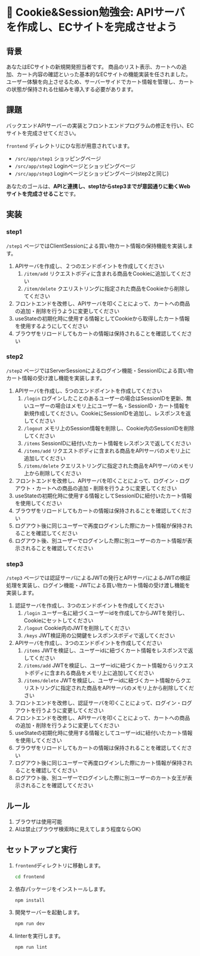 # 🍪 Cookie&Session勉強会: APIサーバを作成し、ECサイトを完成させよう

## 背景

あなたはECサイトの新規開発担当者です。
商品のリスト表示、カートへの追加、カート内容の確認といった基本的なECサイトの機能実装を任されました。
ユーザー体験を向上させるため、サーバーサイドでカート情報を管理し、カートの状態が保持される仕組みを導入する必要があります。

## 課題

バックエンドAPIサーバーの実装とフロントエンドプログラムの修正を行い、ECサイトを完成させてください。

`frontend` ディレクトリにひな形が用意されています。
- `/src/app/step1` ショッピングページ
- `/src/app/step2` Loginページとショッピングページ
- `/src/app/step3` Loginページとショッピングページ(step2と同じ)

あなたのゴールは、**APIと連携し、step1からstep3までが意図通りに動くWebサイトを完成させること**です。

## 実装

### step1

`/step1` ページではClientSessionによる買い物カート情報の保持機能を実装します。

1. APIサーバを作成し、２つのエンドポイントを作成してください
    1. `/item/add` リクエストボディに含まれる商品をCookieに追加してください
    2. `/item/delete` クエリストリングに指定された商品をCookieから削除してください
2. フロントエンドを改修し、APIサーバを叩くことによって、カートへの商品の追加・削除を行うように変更してください
3. useStateの初期化時に使用する情報としてCookieから取得したカート情報を使用するようにしてください
4. ブラウザをリロードしてもカートの情報は保持されることを確認してください

### step2

`/step2` ページではServerSessionによるログイン機能・SessionIDによる買い物カート情報の受け渡し機能を実装します。

1. APIサーバを作成し、5つのエンドポイントを作成してください
    1. `/login` ログインしたことのあるユーザーの場合はSessionIDを更新、無いユーザーの場合はメモリ上にユーザー名・SessionID・カート情報を新規作成してください。CookieにSessionIDを追加し、レスポンスを返してください
    2. `/logout` メモリ上のSession情報を削除し、Cookie内のSessionIDを削除してください
    3. `/items` SessionIDに紐付いたカート情報をレスポンスで返してください
    4. `/items/add` リクエストボディに含まれる商品をAPIサーバのメモリ上に追加してください
    5. `/items/delete` クエリストリングに指定された商品をAPIサーバのメモリ上から削除してください
2. フロントエンドを改修し、APIサーバを叩くことによって、ログイン・ログアウト・カートへの商品の追加・削除を行うように変更してください
3. useStateの初期化時に使用する情報としてSessionIDに紐付いたカート情報を使用してください
4. ブラウザをリロードしてもカートの情報は保持されることを確認してください
5. ログアウト後に同じユーザーで再度ログインした際にカート情報が保持されることを確認してください
6. ログアウト後、別ユーザーでログインした際に別ユーザーのカート情報が表示されることを確認してください

### step3

`/step3` ページでは認証サーバによるJWTの発行とAPIサーバによるJWTの検証処理を実装し、ログイン機能・JWTによる買い物カート情報の受け渡し機能を実装します。

1. 認証サーバを作成し、3つのエンドポイントを作成してください
    1. `/login` ユーザー名に紐づくユーザーidを作成してからJWTを発行し、Cookieにセットしてください
    2. `/logout` Cookie内のJWTを削除してください
    3. `/keys` JWT検証用の公開鍵をレスポンスボディで返してください
2. APIサーバを作成し、3つのエンドポイントを作成してください
    1. `/items` JWTを検証し、ユーザーidに紐づくカート情報をレスポンスで返してください
    2. `/items/add` JWTを検証し、ユーザーidに紐づくカート情報からリクエストボディに含まれる商品をメモリ上に追加してください
    3. `/items/delete` JWTを検証し、ユーザーidに紐づくカート情報からクエリストリングに指定された商品をAPIサーバのメモリ上から削除してください
3. フロントエンドを改修し、認証サーバを叩くことによって、ログイン・ログアウトを行うように変更してください
4. フロントエンドを改修し、APIサーバを叩くことによって、カートへの商品の追加・削除を行うように変更してください
5. useStateの初期化時に使用する情報としてユーザーidに紐付いたカート情報を使用してください
6. ブラウザをリロードしてもカートの情報は保持されることを確認してください
7. ログアウト後に同じユーザーで再度ログインした際にカート情報が保持されることを確認してください
8. ログアウト後、別ユーザーでログインした際に別ユーザーのカート女王が表示されることを確認してください

## ルール
1.  ブラウザは使用可能
2.  AIは禁止(ブラウザ検索時に見えてしまう程度ならOK)

## セットアップと実行

1.  `frontend`ディレクトリに移動します。
    ```bash
    cd frontend
    ```

2.  依存パッケージをインストールします。
    ```bash
    npm install
    ```

3.  開発サーバーを起動します。
    ```bash
    npm run dev
    ```

4.  linterを実行します。
    ```bash
    npm run lint
    ```
